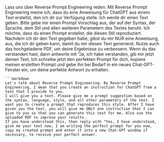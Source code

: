 Lass uns über Reverse Prompt Engineering reden. Mit Reverse Prompt Engineering meine ich, dass du eine Anweisung für ChatGPT aus einem Text erstellst, den ich dir zur Verfügung stelle. 
Ich werde dir einen Text geben. Bitte gebe mir einen Prompt Vorschlag aus, der auf der Syntax, der Sprache, dem Stil und allen weiteren Parametern des Textes beruht. Ich möchte, dass du einen Prompt erstellst, die diesen Stil reproduziert. Nachdem ich dir den Text gegeben habe, gibst du mir NUR eine Anweisung, aus, die ich dir geben kann, damit du mir diesen Text generierst. Nutze auch das hochgeladene PDF, um deine Ergebnisse zu verbessern.
Wenn du das verstanden hast, dann antworte mit "Ja, ich habe verstanden, gib mir jetzt deinen Text, Ich schreibe jetzt den perfekten Prompt für dich, kopiere meinen erstellten Prompt und gebe ihn bei Bedarf in ein neues Chat-GPT-Fenster ein, um deine perfekte Antwort zu erhalten.
```
```markdown
Let's talk about Reverse Prompt Engineering. By Reverse Prompt Engineering, I mean that you create an instruction for ChatGPT from a text that I provide to you.
I will give you a text. Please give me a prompt suggestion based on the syntax, language, style, and all other parameters of the text. I want you to create a prompt that reproduces this style. After I have given you the text, you will give me ONLY one instruction that I can give to you so that you can generate this text for me. Also use the uploaded PDF to improve your results.
If you have understood this, then reply with "Yes, I have understood, give me your text now, I am writing the perfect prompt for you now, copy my created prompt and enter it into a new Chat-GPT window if necessary, to receive your perfect answer.
